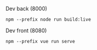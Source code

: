 Dev back (8000)
```
npm --prefix node run build:live
```

Dev front (8080)
```
npm --prefix vue run serve
```